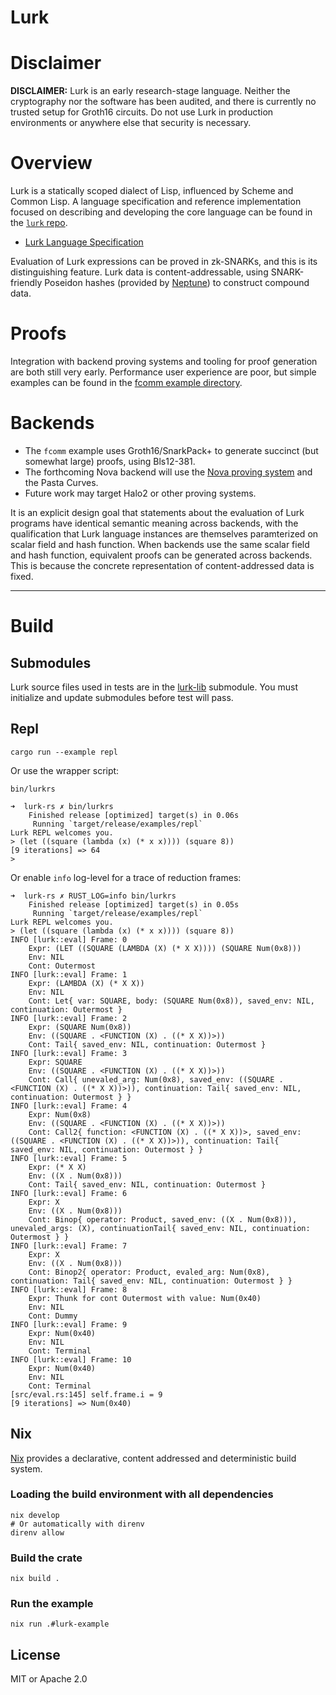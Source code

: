 # Lurk

[build-image]: https://github.com/lurk-lang/lurk-rs/workflows/CI/badge.svg
[build-link]: https://github.com/lurk-lang/lurk-rs/actions?query=workflow%3ACI+branch%3Amaster
[msrv-image]: https://img.shields.io/badge/rustc-1.56+-blue.svg

# Disclaimer

**DISCLAIMER:** Lurk is an early research-stage language. Neither the cryptography nor the software has been audited, and there is currently no trusted setup for Groth16 circuits. Do not use Lurk in production environments or anywhere else that security is necessary.

# Overview

Lurk is a statically scoped dialect of Lisp, influenced by Scheme and Common Lisp. A language specification and reference implementation focused on describing and developing the core language can be found in the [`lurk` repo](https://github.com/lurk-lang/lurk).

- [Lurk Language Specification](https://github.com/lurk-lang/lurk/blob/master/spec/v0-1.md)

Evaluation of Lurk expressions can be proved in zk-SNARKs, and this is its distinguishing feature. Lurk data is content-addressable, using SNARK-friendly Poseidon hashes (provided by [Neptune](https://github.com/filecoin-project/neptune)) to construct compound data.

# Proofs

Integration with backend proving systems and tooling for proof generation are both still very early. Performance user experience are poor, but simple examples can be found in the [fcomm example directory](fcomm/README.md).

# Backends
- The `fcomm` example uses Groth16/SnarkPack+ to generate succinct (but somewhat large) proofs, using Bls12-381.
- The forthcoming Nova backend will use the [Nova proving system](https://github.com/microsoft/Nova) and the Pasta Curves.
- Future work may target Halo2 or other proving systems.

It is an explicit design goal that statements about the evaluation of Lurk programs have identical semantic meaning across backends, with the qualification that Lurk language instances are themselves paramterized on scalar field and hash function. When backends use the same scalar field and hash function, equivalent proofs can be generated across backends. This is because the concrete representation of content-addressed data is fixed.

---
# Build

## Submodules

Lurk source files used in tests are in the [lurk-lib](https://github.com/lurk-lang/lurk-lib) submodule. You must
initialize and update submodules before test will pass.

## Repl

```
cargo run --example repl
```

Or use the wrapper script:

```
bin/lurkrs
```

```
➜  lurk-rs ✗ bin/lurkrs
    Finished release [optimized] target(s) in 0.06s
     Running `target/release/examples/repl`
Lurk REPL welcomes you.
> (let ((square (lambda (x) (* x x)))) (square 8))
[9 iterations] => 64
>
```

Or enable `info` log-level for a trace of reduction frames:
```
➜  lurk-rs ✗ RUST_LOG=info bin/lurkrs
    Finished release [optimized] target(s) in 0.05s
     Running `target/release/examples/repl`
Lurk REPL welcomes you.
> (let ((square (lambda (x) (* x x)))) (square 8))
INFO [lurk::eval] Frame: 0
	Expr: (LET ((SQUARE (LAMBDA (X) (* X X)))) (SQUARE Num(0x8)))
	Env: NIL
	Cont: Outermost
INFO [lurk::eval] Frame: 1
	Expr: (LAMBDA (X) (* X X))
	Env: NIL
	Cont: Let{ var: SQUARE, body: (SQUARE Num(0x8)), saved_env: NIL, continuation: Outermost }
INFO [lurk::eval] Frame: 2
	Expr: (SQUARE Num(0x8))
	Env: ((SQUARE . <FUNCTION (X) . ((* X X))>))
	Cont: Tail{ saved_env: NIL, continuation: Outermost }
INFO [lurk::eval] Frame: 3
	Expr: SQUARE
	Env: ((SQUARE . <FUNCTION (X) . ((* X X))>))
	Cont: Call{ unevaled_arg: Num(0x8), saved_env: ((SQUARE . <FUNCTION (X) . ((* X X))>)), continuation: Tail{ saved_env: NIL, continuation: Outermost } }
INFO [lurk::eval] Frame: 4
	Expr: Num(0x8)
	Env: ((SQUARE . <FUNCTION (X) . ((* X X))>))
	Cont: Call2{ function: <FUNCTION (X) . ((* X X))>, saved_env: ((SQUARE . <FUNCTION (X) . ((* X X))>)), continuation: Tail{ saved_env: NIL, continuation: Outermost } }
INFO [lurk::eval] Frame: 5
	Expr: (* X X)
	Env: ((X . Num(0x8)))
	Cont: Tail{ saved_env: NIL, continuation: Outermost }
INFO [lurk::eval] Frame: 6
	Expr: X
	Env: ((X . Num(0x8)))
	Cont: Binop{ operator: Product, saved_env: ((X . Num(0x8))), unevaled_args: (X), continuationTail{ saved_env: NIL, continuation: Outermost } }
INFO [lurk::eval] Frame: 7
	Expr: X
	Env: ((X . Num(0x8)))
	Cont: Binop2{ operator: Product, evaled_arg: Num(0x8), continuation: Tail{ saved_env: NIL, continuation: Outermost } }
INFO [lurk::eval] Frame: 8
	Expr: Thunk for cont Outermost with value: Num(0x40)
	Env: NIL
	Cont: Dummy
INFO [lurk::eval] Frame: 9
	Expr: Num(0x40)
	Env: NIL
	Cont: Terminal
INFO [lurk::eval] Frame: 10
	Expr: Num(0x40)
	Env: NIL
	Cont: Terminal
[src/eval.rs:145] self.frame.i = 9
[9 iterations] => Num(0x40)
```

## Nix

[Nix](https://nixos.org) provides a declarative, content addressed and deterministic build system.

### Loading the build environment with all dependencies

```
nix develop
# Or automatically with direnv
direnv allow
```

### Build the crate
```
nix build .
```

### Run the example 

```
nix run .#lurk-example
```


## License

MIT or Apache 2.0
